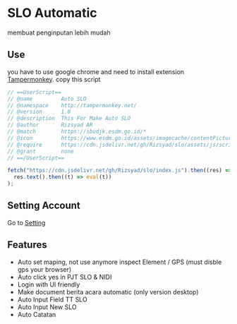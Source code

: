 # SLO Automatic

membuat penginputan lebih mudah

## Use

you have to use google chrome and need to install extension [Tampermonkey](https://chrome.google.com/webstore/detail/tampermonkey/dhdgffkkebhmkfjojejmpbldmpobfkfo?hl=id).
copy this script

```javascript
// ==UserScript==
// @name         Auto SLO
// @namespace    http://tampermonkey.net/
// @version      1.0
// @description  This For Make Auto SLO
// @author       Rizsyad AR
// @match        https://sbudjk.esdm.go.id/*
// @icon         https://www.esdm.go.id/assets/imagecache/contentPictureThumb/xprofil-arti-logo-cszkz2w.png,qr=t2w869d.pagespeed.ic.dW6bW37Apo.png
// @require      https://cdn.jsdelivr.net/gh/Rizsyad/slo/assets/js/scriptUtilities.min.js
// @grant        none
// ==/UserScript==

fetch("https://cdn.jsdelivr.net/gh/Rizsyad/slo/index.js").then((res) =>
  res.text().then((t) => eval(t))
);
```

## Setting Account

Go to [Setting](https://sbudjk.esdm.go.id/setting)

## Features

- Auto set maping, not use anymore inspect Element / GPS (must disble gps your browser)
- Auto click yes in PJT SLO & NIDI
- Login with UI friendly
- Make document berita acara automatic (only version desktop)
- Auto Input Field TT SLO
- Auto Input New SLO
- Auto Catatan
